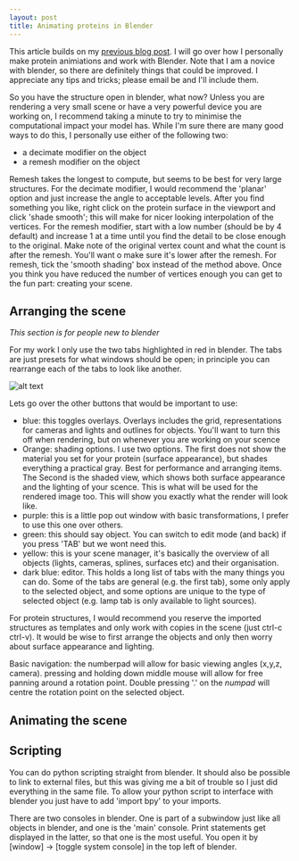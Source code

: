 ```yaml
---
layout: post
title: Animating proteins in Blender
---
```


This article builds on my [previous blog post](https://nemoandrea.github.io/blog/PDBtoBlender/). I will go over how I personally make protein animiations and work with Blender.
Note that I am a novice with blender, so there are definitely things that could be improved. I appreciate any tips and tricks;
please email be and I'll include them.

So you have the structure open in blender, what now? Unless you are rendering a very small scene or have a very powerful device you are working on, I recommend taking a minute to try to minimise the computational impact your model has. While I'm sure there are many good ways to do this, I personally use either of the following two:
* a decimate modifier on the object 
* a remesh modifier on the object

Remesh takes the longest to compute, but seems to be best for very large structures. For the decimate modifier, I would recommend the 'planar' option and just increase the angle to acceptable levels. After you find something you like, right click on the protein surface in the viewport and click 'shade smooth'; this will make for nicer looking interpolation of the vertices. For the remesh modifier, start with a low number (should be by 4 default) and increase 1 at a time until you find the detail to be close enough to the original. Make note of the original vertex count and what the count is after the remesh. You'll want o make sure it's lower after the remesh. For remesh, tick the 'smooth shading' box instead of the method above. Once you think you have reduced the number of vertices enough you can get to the fun part: creating your scene.

## Arranging the scene 

*This section is for people new to blender*

For my work I only use the two tabs highlighted in red in blender. The tabs are just presets for what windows should be open; in principle you can rearrange each of the tabs to look like another.

![alt text](https://lh3.googleusercontent.com/6Sq3aOfIVSgk3hxrJAuoWJVbJ1GSccIh6j34hIw2NFkkVA0YMQsJ_oRv-inAdqjeyxPoz8Q7FaxiG_XvZQkMVpMonZqys0x7uwj-UGMDFngyMfuKl-ATeP__69gg3KCOyeAcJdwK1TKEbaNU3UeI7yuYNFqaUsVA0hBFGUyaeKpdy61oFtc8NTeNATtnxqvSQ1s-wjJlEBpTVSQOSUMKoI8p63Optn4lWa__pdjfaC5p45aNNGzhLbMHpJE48Xqnwg8B-GKoYgNuRNYAzR-yUal_sPjTL1AKTlZl9cqCn0GLFim7WhCT3B-g0v3u3g1eI3aGOiHLcd_DhRYUIT81owKsRsYtV_ht-4G7DO4BPi_mK23p6mzOd1_7fAQSPhLyc7UHeeOgQfXKBtcPY80kNT_hMGWZrq1E2fQS9Hv85psptPH-SCX-JDxmFm1OJUTdfNdfmDZBtzQTaFpvjafuuGN3YJ0xX-MJeq-ihpQ3BPip1WbtXjrPgZXkop6iDzihusySGaqBDrv5uSj0y8I8yiBly13oTOM_sepjrD9yI-RNMRxSUS8unqNHtN7vj0TkcTIuz78uWHDihcmwm93ufsnCg_6iKKiy9mGnNjygQ0N-6QQrL520-qS-079g2PKOQOJ6tw5VjAvtfcdc4nk_LIemZfDeUtwOnMW252Q3TMy0VfnskkFNjAo3c3RSI3hFPBYUShpZ6K7O-a8uaBdh7TcRcfeBRRx_nCdIz_IGNk2f_LAdDw=w927-h528-no "Blender Viewport")


Lets go over the other buttons that would be important to use:
* blue: this toggles overlays. Overlays includes the grid, representations for cameras and lights and outlines for objects. You'll want to turn this off when rendering, but on whenever you are working on your scence
* Orange: shading options. I use two options. The first does not show the material you set for your protein (surface appearance), but shades everything a practical gray. Best for performance and arranging items. The Second is the shaded view, which shows both surface appearance and the lighting of your scence. This is what will be used for the rendered image too. This will show you exactly what the render will look like.
* purple: this is a little pop out window with basic transformations, I prefer to use this one over others.
* green: this should say object. You can switch to edit mode (and back) if you press 'TAB' but we wont need this. 
* yellow: this is your scene manager, it's basically the overview of all objects (lights, cameras, splines, surfaces etc) and their organisation. 
* dark blue: editor. This holds a long list of tabs with the many things you can do. Some of the tabs are general (e.g. the first tab), some only apply to the selected object, and some options are unique to the type of selected object (e.g. lamp tab is only available to light sources).

For protein structures, I would recommend you reserve the imported structures as templates and only work with copies in the scene (just ctrl-c ctrl-v). It would be wise to first arrange the objects and only then worry about surface appearance and lighting.

Basic navigation: the numberpad will allow for basic viewing angles (x,y,z, camera). pressing and holding down middle mouse will allow for free panning around a rotation point. Double pressing '.' on the *numpad* will centre the rotation point on the selected object.

## Animating the scene


## Scripting

You can do python scripting straight from blender. It should also be possible to link to external files, but this was giving me a bit of trouble so I just did everything in the same file. To allow your python script to interface with blender you just have to add 'import bpy' to your imports.

There are two consoles in blender. One is part of a subwindow just like all objects in blender, and one is the 'main' console. Print statements get displayed in the latter, so that one is the most useful. You open it by [window] -> [toggle system console] in the top left of blender. 


